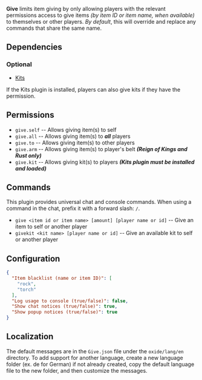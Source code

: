 **Give** limits item giving by only allowing players with the relevant permissions access to give items *(by item ID or item name, when available)* to themselves or other players. *By default*, this will override and replace any commands that share the same name.

## Dependencies

### Optional

- [Kits](https://umod.org/plugins/kits)

If the Kits plugin is installed, players can also give kits if they have the permission.

## Permissions

- `give.self` -- Allows giving item(s) to self
- `give.all` -- Allows giving item(s) to ***all*** players
- `give.to` -- Allows giving item(s) to other players
- `give.arm` -- Allows giving item(s) to player's belt ***(Reign of Kings and Rust only)***
- `give.kit` -- Allows giving kit(s) to players ***(Kits plugin must be installed and loaded)***

## Commands

This plugin provides universal chat and console commands. When using a command in the chat, prefix it with a forward slash: `/`.

- `give <item id or item name> [amount] [player name or id]` -- Give an item to self or another player
- `givekit <kit name> [player name or id]` -- Give an available kit to self or another player

## Configuration

```json
{
  "Item blacklist (name or item ID)": [
    "rock",
    "torch"
  ],
  "Log usage to console (true/false)": false,
  "Show chat notices (true/false)": true,
  "Show popup notices (true/false)": true
}
```

## Localization

The default messages are in the `Give.json` file under the `oxide/lang/en` directory. To add support for another language, create a new language folder (ex. de for German) if not already created, copy the default language file to the new folder, and then customize the messages.
